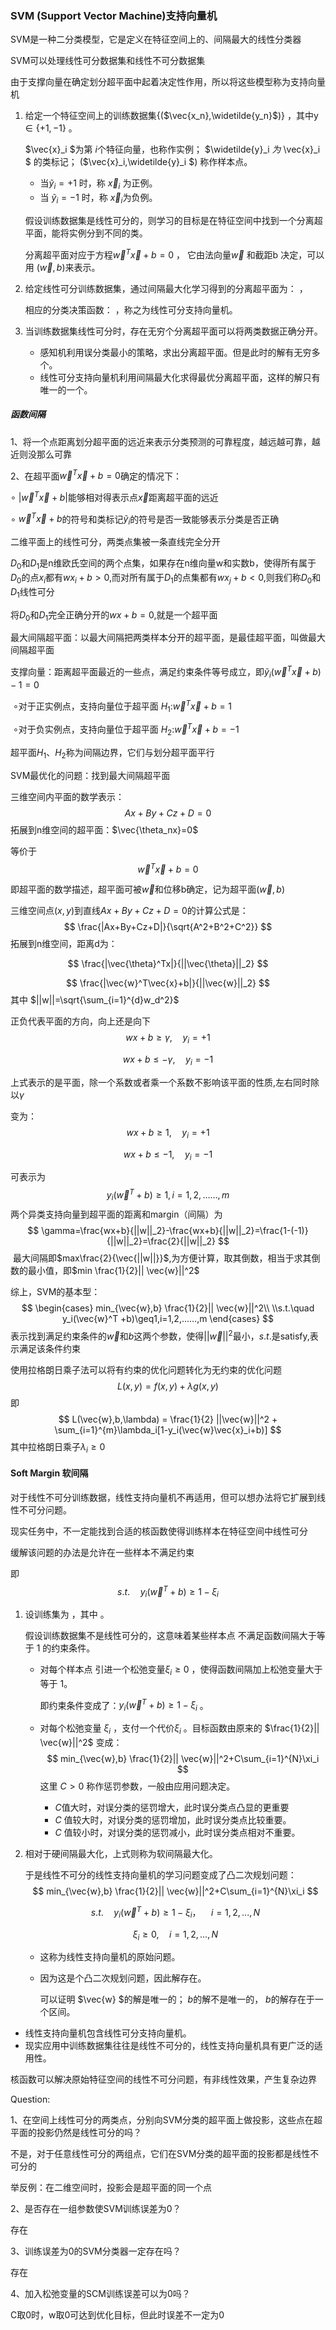 ### SVM (Support Vector Machine)支持向量机

SVM是一种二分类模型，它是定义在特征空间上的、间隔最大的线性分类器

SVM可以处理线性可分数据集和线性不可分数据集

由于支撑向量在确定划分超平面中起着决定性作用，所以将这些模型称为支持向量机



1. 给定一个特征空间上的训练数据集{($\vec{x_n},\widetilde{y_n}$)} ，其中y$\in \{ +1,-1\}$ 。

    $\vec{x}_i $为第  $i$个特征向量，也称作实例；  $\widetilde{y}_i $为$ \vec{x}_i $  的类标记； ($\vec{x}_i,\widetilde{y}_i $) 称作样本点。

   - 当$\widetilde{y}_i  =+1$   时，称 $\vec{x}_i$ 为正例。
   - 当 $\widetilde{y}_i =-1$  时，称  $\vec{x}_i$为负例。

   假设训练数据集是线性可分的，则学习的目标是在特征空间中找到一个分离超平面，能将实例分到不同的类。

   分离超平面对应于方程$\vec{w}^T\vec{x}+b=0$ ， 它由法向量$\vec{w}$  和截距b  决定，可以用  $(\vec{w}, b )$来表示。

2. 给定线性可分训练数据集，通过间隔最大化学习得到的分离超平面为： ，

   相应的分类决策函数： ，称之为线性可分支持向量机。

3. 当训练数据集线性可分时，存在无穷个分离超平面可以将两类数据正确分开。

   - 感知机利用误分类最小的策略，求出分离超平面。但是此时的解有无穷多个。
   - 线性可分支持向量机利用间隔最大化求得最优分离超平面，这样的解只有唯一的一个。

##### 函数间隔

1、将一个点距离划分超平面的远近来表示分类预测的可靠程度，越远越可靠，越近则没那么可靠

2、在超平面$\vec{w}^T\vec{x}+b=0$确定的情况下：

$\circ$ $|\vec{w}^T\vec{x}+b|$能够相对得表示点$\vec{x}$距离超平面的远近

$\circ$  $\vec{w}^T\vec{x}+b$的符号和类标记$\widetilde{y}_i$的符号是否一致能够表示分类是否正确





二维平面上的线性可分，两类点集被一条直线完全分开

$D_0$和$D_1$是n维欧氏空间的两个点集，如果存在n维向量w和实数b，使得所有属于$D_0$的点$x_i$都有$wx_i+b >0$,而对所有属于$D_1$的点集都有$wx_j+b<0$,则我们称$D_0$和$D_1$线性可分

将$D_0$和$D_1$完全正确分开的$wx+b=0$,就是一个超平面



最大间隔超平面：以最大间隔把两类样本分开的超平面，是最佳超平面，叫做最大间隔超平面

支撑向量：距离超平面最近的一些点，满足约束条件等号成立，即$\widetilde{y}_i(\vec{w}^T\vec{x}+b)-1=0$

​	$\circ$对于正实例点，支持向量位于超平面 $H_1$:$\vec{w}^T\vec{x}+b=1$

​	$\circ$对于负实例点，支持向量位于超平面 $H_2$:$\vec{w}^T\vec{x}+b=-1$

超平面$H_1$、$H_2$称为间隔边界，它们与划分超平面平行



SVM最优化的问题：找到最大间隔超平面

三维空间内平面的数学表示：
$$
Ax+By+Cz+D=0
$$
拓展到n维空间的超平面：$\vec{\theta_nx}=0$

等价于 
$$
\vec{w}^T\vec{x}+b=0
$$


即超平面的数学描述，超平面可被$\vec{w}$和位移b确定，记为超平面$(\vec{w},b)$



三维空间点$(x,y)$到直线$Ax+By+Cz+D = 0$的计算公式是：
$$
\frac{|Ax+By+Cz+D|}{\sqrt{A^2+B^2+C^2}}
$$
拓展到n维空间，距离d为：


$$
\frac{|\vec{\theta}^Tx|}{||\vec{\theta}||_2}
$$

$$
\frac{|\vec{w}^T\vec{x}+b|}{||\vec{w}||_2}
$$
其中 $||w||=\sqrt{\sum_{i=1}^{d}w_d^2}$

正负代表平面的方向，向上还是向下
$$
wx+b\geq \gamma,\quad y_i=+1
$$

$$
wx+b\leq-\gamma,\quad y_i=-1
$$

上式表示的是平面，除一个系数或者乘一个系数不影响该平面的性质,左右同时除以$\gamma$

变为：
$$
wx+b\geq 1,\quad y_i=+1
$$

$$
wx+b\leq -1,\quad y_i=-1
$$

可表示为
$$
y_i(\vec{w}^T +b)\geq1,i=1,2,……,m
$$
两个异类支持向量到超平面的距离和margin（间隔）为
$$
\gamma=\frac{wx+b}{||w||_2}-\frac{wx+b}{||w||_2}=\frac{1-(-1)}{||w||_2}=\frac{2}{||w||_2}
$$
​					最大间隔即$max\frac{2}{\vec{||w||}}$,为方便计算，取其倒数，相当于求其倒数的最小值，即$min \frac{1}{2}|| \vec{w}||^2$

综上，SVM的基本型：
$$
\begin{cases} min_{\vec{w},b} \frac{1}{2}|| \vec{w}||^2\\ \\s.t.\quad y_i(\vec{w}^T +b)\geq1,i=1,2,……,m \end{cases}
$$
表示找到满足约束条件的$\vec{w}$和$b$这两个参数，使得$||\vec{w}||^2$最小，$s.t.$是satisfy,表示满足该条件约束

使用拉格朗日乘子法可以将有约束的优化问题转化为无约束的优化问题
$$
L(x,y) = f(x,y)+\lambda g(x,y)
$$
即
$$
L(\vec{w},b,\lambda) = \frac{1}{2} ||\vec{w}||^2 + \sum_{i=1}^{m}\lambda_i[1-y_i(\vec{w}\vec{x}_i+b)]
$$
其中拉格朗日乘子$\lambda_i\geq0$



#### Soft Margin   软间隔

对于线性不可分训练数据，线性支持向量机不再适用，但可以想办法将它扩展到线性不可分问题。

现实任务中，不一定能找到合适的核函数使得训练样本在特征空间中线性可分

缓解该问题的办法是允许在一些样本不满足约束

即
$$
s.t.\quad y_i(\vec{w}^T +b)\geq1-\xi_i
$$


1. 设训练集为  ，其中 。

   假设训练数据集不是线性可分的，这意味着某些样本点  不满足函数间隔大于等于 1 的约束条件。

   - 对每个样本点  引进一个松弛变量$\xi_i\geq0$ ，使得函数间隔加上松弛变量大于等于 1。

     即约束条件变成了：$y_i(\vec{w}^T +b)\geq1-\xi_i$  。

   - 对每个松弛变量 $\xi_i$ ，支付一个代价$\xi_i$ 。目标函数由原来的 $\frac{1}{2}|| \vec{w}||^2$ 变成：
     $$
     min_{\vec{w},b} \frac{1}{2}|| \vec{w}||^2+C\sum_{i=1}^{N}\xi_i
     $$
     这里 $C>0$ 称作惩罚参数，一般由应用问题决定。

     -  $C$值大时，对误分类的惩罚增大，此时误分类点凸显的更重要
     - $C$ 值较大时，对误分类的惩罚增加，此时误分类点比较重要。
     - $C$ 值较小时，对误分类的惩罚减小，此时误分类点相对不重要。

2. 相对于硬间隔最大化，上式则称为软间隔最大化。

   于是线性不可分的线性支持向量机的学习问题变成了凸二次规划问题：
   $$
   min_{\vec{w},b} \frac{1}{2}|| \vec{w}||^2+C\sum_{i=1}^{N}\xi_i
   $$

   $$
   s.t.\quad y_i(\vec{w}^T +b)\geq1-\xi_i，\quad i=1,2,...,N
   $$

   $$
   \xi_i\geq0,\quad i=1,2,...,N
   $$

   

   - 这称为线性支持向量机的原始问题。

   - 因为这是个凸二次规划问题，因此解存在。

     可以证明  $\vec{w} $的解是唯一的；  $b$的解不是唯一的， $b$的解存在于一个区间。

- 线性支持向量机包含线性可分支持向量机。
- 现实应用中训练数据集往往是线性不可分的，线性支持向量机具有更广泛的适用性。





核函数可以解决原始特征空间的线性不可分问题，有非线性效果，产生复杂边界



Question:

1、在空间上线性可分的两类点，分别向SVM分类的超平面上做投影，这些点在超平面的投影仍然是线性可分的吗？

不是，对于任意线性可分的两组点，它们在SVM分类的超平面的投影都是线性不可分的

举反例：在二维空间时，投影会是超平面的同一个点

2、是否存在一组参数使SVM训练误差为0？

存在

3、训练误差为0的SVM分类器一定存在吗？

存在

4、加入松弛变量的SCM训练误差可以为0吗？

C取0时，w取0可达到优化目标，但此时误差不一定为0

